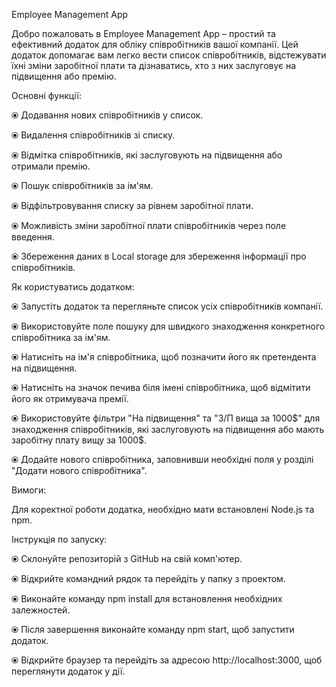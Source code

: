 Employee Management App

Добро пожаловать в Employee Management App – простий та ефективний додаток для обліку співробітників вашої компанії. Цей додаток допомагає вам легко вести список співробітників, відстежувати їхні зміни заробітної плати та дізнаватись, хто з них заслуговує на підвищення або премію.


Основні функції:

⦿ Додавання нових співробітників у список.

⦿ Видалення співробітників зі списку.

⦿ Відмітка співробітників, які заслуговують на підвищення або отримали премію.

⦿ Пошук співробітників за ім'ям.

⦿ Відфільтровування списку за рівнем заробітної плати.

⦿ Можливість зміни заробітної плати співробітників через поле введення.

⦿ Збереження даних в Local storage для збереження інформації про співробітників.


Як користуватись додатком:

⦿ Запустіть додаток та перегляньте список усіх співробітників компанії.

⦿ Використовуйте поле пошуку для швидкого знаходження конкретного співробітника за ім'ям.

⦿ Натисніть на ім'я співробітника, щоб позначити його як претендента на підвищення.

⦿ Натисніть на значок печива біля імені співробітника, щоб відмітити його як отримувача премії.

⦿ Використовуйте фільтри "На підвищення" та "З/П вища за 1000$" для знаходження співробітників, які заслуговують на підвищення або мають заробітну плату вищу за 1000$.

⦿ Додайте нового співробітника, заповнивши необхідні поля у розділі "Додати нового співробітника".


Вимоги:

Для коректної роботи додатка, необхідно мати встановлені Node.js та npm.


Інструкція по запуску:

⦿ Склонуйте репозиторій з GitHub на свій комп'ютер.

⦿ Відкрийте командний рядок та перейдіть у папку з проектом.

⦿ Виконайте команду npm install для встановлення необхідних залежностей.

⦿ Після завершення виконайте команду npm start, щоб запустити додаток.

⦿ Відкрийте браузер та перейдіть за адресою http://localhost:3000, щоб переглянути додаток у дії.
